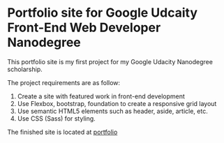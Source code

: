 # Portfolio site for Google Udcaity Front-End Web Developer Nanodegree
This portfolio site is my first project for my Google Udacity Nanodegree scholarship.

The project requirements are as follow:

1. Create a site with featured work in front-end development
2. Use Flexbox, bootstrap, foundation to create a responsive grid layout
3. Use semantic HTML5 elements such as header, aside, article, etc.
4. Use CSS (Sass) for styling.

The finished site is located at [portfolio](https://ebitsdev.github.io/portfolio)

